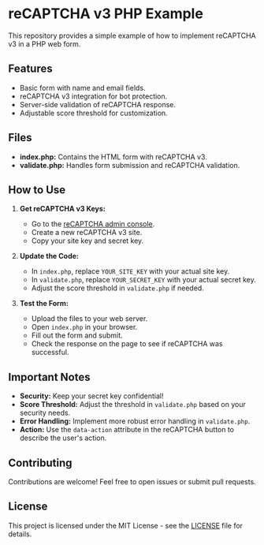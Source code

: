 # reCAPTCHA v3 PHP Example

This repository provides a simple example of how to implement reCAPTCHA v3 in a PHP web form.

## Features

* Basic form with name and email fields.
* reCAPTCHA v3 integration for bot protection.
* Server-side validation of reCAPTCHA response.
* Adjustable score threshold for customization.

## Files

* **index.php:** Contains the HTML form with reCAPTCHA v3.
* **validate.php:** Handles form submission and reCAPTCHA validation.

## How to Use

1. **Get reCAPTCHA v3 Keys:**
   - Go to the [reCAPTCHA admin console](https://www.google.com/recaptcha/admin/create).
   - Create a new reCAPTCHA v3 site.
   - Copy your site key and secret key.

2. **Update the Code:**
   - In `index.php`, replace `YOUR_SITE_KEY` with your actual site key.
   - In `validate.php`, replace `YOUR_SECRET_KEY` with your actual secret key.
   - Adjust the score threshold in `validate.php` if needed.

3. **Test the Form:**
   - Upload the files to your web server.
   - Open `index.php` in your browser.
   - Fill out the form and submit.
   - Check the response on the page to see if reCAPTCHA was successful.

## Important Notes

* **Security:** Keep your secret key confidential!
* **Score Threshold:** Adjust the threshold in `validate.php` based on your security needs.
* **Error Handling:** Implement more robust error handling in `validate.php`.
* **Action:** Use the `data-action` attribute in the reCAPTCHA button to describe the user's action.

## Contributing

Contributions are welcome! Feel free to open issues or submit pull requests.

## License

This project is licensed under the MIT License - see the [LICENSE](LICENSE) file for details.
